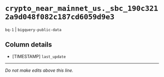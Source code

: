 # `crypto_near_mainnet_us._sbc_190c3212a9d048f082c187cd6059d9e3`
`bq-1` | `bigquery-public-data`

## Column details
* [TIMESTAMP] `last_update`

-------------------------------------------------------------------------------
*Do not make edits above this line.*
